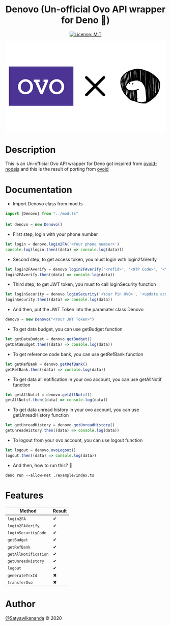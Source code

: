 <div align="center">
    <h1> Denovo (Un-official Ovo API wrapper for Deno 🦕)</h1>
    
[![License: MIT](https://img.shields.io/badge/License-MIT-yellow.svg)](https://gitlab.com/satyawikananda/denovo/-/raw/master/LICENSE)
</div>

<div align="center">
    <img src="./screenshot/thumbnail.png" align="center" width="600px">
</div>

# Description

This is an Un-official Ovo API wrapper for Deno got inspired from [ovoid-nodejs](https://github.com/apriady/ovoid-nodejs) and this is the result of porting from [ovoid](https://github.com/lintangtimur/ovoid/)

# Documentation

* Import Denovo class from mod.ts

```js
import {Denovo} from "../mod.ts"

let denovo = new Denovo()
```

* First step, login with your phone number 

```js
let login = denovo.login2FA('<Your phone number>')
console.log(login.then((data) => console.log(data)))
```

* Second step, to get access token, you must login with login2faVerify

```js
let login2FAverify = denovo.login2FAverify('<refId>', '<OTP Code>', '<Your phone number>')
login2FAverify.then((data) => console.log(data))
```

* Third step, to get JWT token, you must to call loginSecurity function

```js
let loginSecurity = denovo.loginSecurity('<Your Pin OVO>', '<update access token>')
loginSecurity.then((data) => console.log(data))
```

* And then, put the JWT Token into the paramater class Denovo

```js
denovo = new Denovo("<Your JWT Token>")
```

* To get data budget, you can use getBudget function

```js
let getDataBudget = denovo.getBudget()
getDataBudget.then((data) => console.log(data))
```

* To get reference code bank, you can use getRefBank function

```js
let getRefBank = denovo.getRefBank()
getRefBank.then((data) => console.log(data))
```

* To get data all notification in your ovo account, you can use getAllNotif function

```js
let getAllNotif = denovo.getAllNotif()
getAllNotif.then((data) => console.log(data))
```

* To get data unread history in your ovo account, you can use getUnreadHistory function

```js
let getUnreadHistory = denovo.getUnreadHistory()
getUnreadHistory.then((data) => console.log(data))
```

* To logout from your ovo account, you can use logout function

```js
let logout = denovo.ovoLogout()
logout.then((data) => console.log(data))
```

* And then, how to run this? 🤔
```
deno run --allow-net ./example/index.ts
```

# Features

| Method  | Result  |
|---|---|
| `login2FA`  | ✔ |
| `login2FAVerify`  | ✔ |
| `loginSecurityCode`  | ✔  |
| `getBudget`  | ✔  |
| `getRefBank`  | ✔  |
| `getAllNotification`  | ✔  |
| `getUnreadHistory`  | ✔  |
| `logout`  | ✔  |
| `generateTrxId`  | ✖  |
| `transferOvo`  | ✖  |

# Author
[@Satyawikananda](https://instagram.com/satyawikananda) © 2020